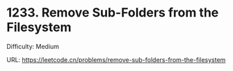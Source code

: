 # 1233. Remove Sub-Folders from the Filesystem

Difficulty: Medium

URL: https://leetcode.cn/problems/remove-sub-folders-from-the-filesystem

